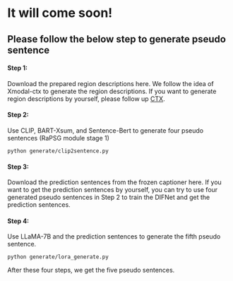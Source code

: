 # It will come soon!

## Please follow the below step to generate pseudo sentence

#### Step 1:
Download the prepared region descriptions here. We follow the idea of Xmodal-ctx to generate the region descriptions. If you want to generate region descriptions by yourself, please follow up [CTX](https://github.com/GT-RIPL/Xmodal-Ctx/tree/main/ctx).
#### Step 2:
Use CLIP, BART-Xsum, and Sentence-Bert to generate four pseudo sentences (RaPSG module stage 1)  
```
python generate/clip2sentence.py
```
#### Step 3:
Download the prediction sentences from the frozen captioner here. If you want to get the prediction sentences by yourself, you can try to use four generated pseudo sentences in Step 2 to train the DIFNet and get the prediction sentences.

#### Step 4:
Use LLaMA-7B and the prediction sentences to generate the fifth pseudo sentence.
```
python generate/lora_generate.py
```
After these four steps, we get the five pseudo sentences.

